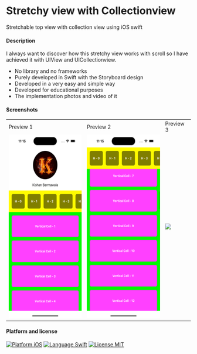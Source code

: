 # Stretchy view with Collectionview
Stretchable top view with collection view using iOS swift

#### Description
I always want to discover how this stretchy view works with scroll so I have achieved it with UIView and UICollectionview.

- No library and no frameworks
- Purely developed in Swift with the Storyboard design
- Developed in a very easy and simple way
- Developed for educational purposes
- The implementation photos and video of it


#### Screenshots

<table>
  <tr>
    <td>Preview 1</td>
     <td>Preview 2</td>
     <td>Preview 3</td>
  </tr>
  <tr>
    <td><img src="https://github.com/kishanbarmawala/HybridCollectionView/blob/master/Screenshots/demo-ss-1.png" height=500"></td>
    <td><img src="https://github.com/kishanbarmawala/HybridCollectionView/blob/master/Screenshots/demo-ss-2.png" height=500"></td>
    <td><img src="https://github.com/kishanbarmawala/HybridCollectionView/blob/master/Screenshots/demo-video-1.gif" height=500"></td>
  </tr>
 </table>
 
#### Platform and license
[![Platform iOS](https://img.shields.io/badge/Platforms-iOS-green.svg?style=flat)](http://www.apple.com/ios/)
[![Language Swift](https://img.shields.io/badge/Language-Swift-orange.svg?style=flat)](https://developer.apple.com/swift/)
[![License MIT](https://img.shields.io/badge/License-MIT-lightgrey.svg?style=flat)](https://opensource.org/licenses/MIT)
